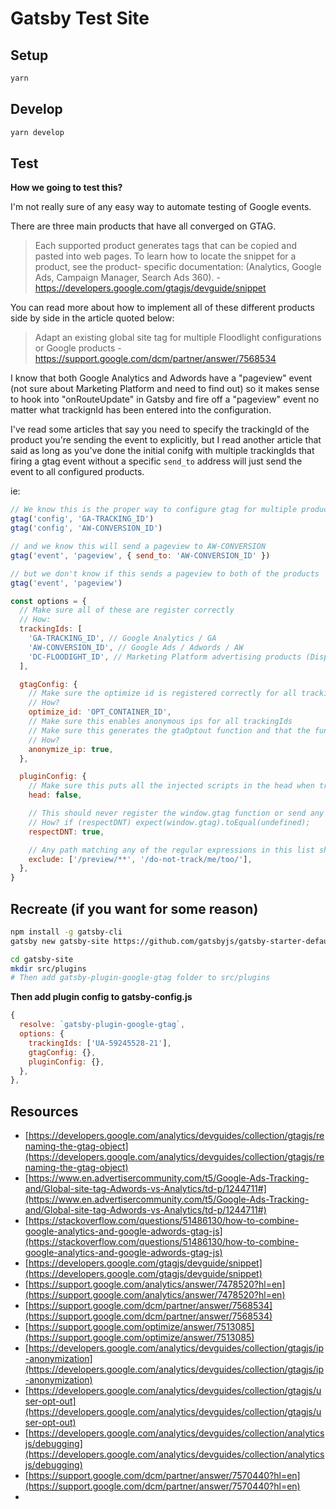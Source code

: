 # Gatsby Test Site

## Setup

```bash
yarn
```

## Develop

```bash
yarn develop
```

## Test

**How we going to test this?**

I'm not really sure of any easy way to automate testing of Google events.

There are three main products that have all converged on GTAG.

> Each supported product generates tags that can be copied and pasted into web pages. To learn how to locate the snippet for a product, see the product- specific documentation: (Analytics, Google Ads, Campaign Manager, Search Ads 360). - https://developers.google.com/gtagjs/devguide/snippet

You can read more about how to implement all of these different products
side by side in the article quoted below:

> Adapt an existing global site tag for multiple Floodlight configurations or Google products - https://support.google.com/dcm/partner/answer/7568534

I know that both Google Analytics and Adwords have a "pageview" event (not sure about Marketing Platform and need to find out)
so it makes sense to hook into "onRouteUpdate" in Gatsby
and fire off a "pageview" event no matter what trackignId has been entered into the configuration.

I've read some articles that say you need to specify the trackingId of the product you're sending the event to explicitly, but I read
another article that said as long as you've done the initial conifg with multiple trackingIds that firing a gtag event without a specific
`send_to` address will just send the event to all configured products.

ie:

```js
// We know this is the proper way to configure gtag for multiple products
gtag('config', 'GA-TRACKING_ID')
gtag('config', 'AW-CONVERSION_ID')

// and we know this will send a pageview to AW-CONVERSION
gtag('event', 'pageview', { send_to: 'AW-CONVERSION_ID' })

// but we don't know if this sends a pageview to both of the products
gtag('event', 'pageview')
```

```js
const options = {
  // Make sure all of these are register correctly
  // How:
  trackingIds: [
    'GA-TRACKING_ID', // Google Analytics / GA
    'AW-CONVERSION_ID', // Google Ads / Adwords / AW
    'DC-FLOODIGHT_ID', // Marketing Platform advertising products (Display & Video 360, Search Ads 360, and Campaign Manager)
  ],

  gtagConfig: {
    // Make sure the optimize id is registered correctly for all trackingIds
    // How?
    optimize_id: 'OPT_CONTAINER_ID',
    // Make sure this enables anonymous ips for all trackingIds
    // Make sure this generates the gtaOptout function and that the function that side effect produces is works for all trackingIds
    // How?
    anonymize_ip: true,
  },

  pluginConfig: {
    // Make sure this puts all the injected scripts in the head when true and footer when false
    head: false,

    // This should never register the window.gtag function or send any data to Google
    // How? if (respectDNT) expect(window.gtag).toEqual(undefined);
    respectDNT: true,

    // Any path matching any of the regular expressions in this list should not send a pageview event to Google
    exclude: ['/preview/**', '/do-not-track/me/too/'],
  },
}
```

## Recreate (if you want for some reason)

```bash
npm install -g gatsby-cli
gatsby new gatsby-site https://github.com/gatsbyjs/gatsby-starter-default

cd gatsby-site
mkdir src/plugins
# Then add gatsby-plugin-google-gtag folder to src/plugins
```

**Then add plugin config to gatsby-config.js**

```js
{
  resolve: `gatsby-plugin-google-gtag`,
  options: {
    trackingIds: ['UA-59245528-21'],
    gtagConfig: {},
    pluginConfig: {},
  },
},
```

## Resources

- [https://developers.google.com/analytics/devguides/collection/gtagjs/renaming-the-gtag-object](https://developers.google.com/analytics/devguides/collection/gtagjs/renaming-the-gtag-object)
- [https://www.en.advertisercommunity.com/t5/Google-Ads-Tracking-and/Global-site-tag-Adwords-vs-Analytics/td-p/1244711#](https://www.en.advertisercommunity.com/t5/Google-Ads-Tracking-and/Global-site-tag-Adwords-vs-Analytics/td-p/1244711#)
- [https://stackoverflow.com/questions/51486130/how-to-combine-google-analytics-and-google-adwords-gtag-js](https://stackoverflow.com/questions/51486130/how-to-combine-google-analytics-and-google-adwords-gtag-js)
- [https://developers.google.com/gtagjs/devguide/snippet](https://developers.google.com/gtagjs/devguide/snippet)
- [https://support.google.com/analytics/answer/7478520?hl=en](https://support.google.com/analytics/answer/7478520?hl=en)
- [https://support.google.com/dcm/partner/answer/7568534](https://support.google.com/dcm/partner/answer/7568534)
- [https://support.google.com/optimize/answer/7513085](https://support.google.com/optimize/answer/7513085)
- [https://developers.google.com/analytics/devguides/collection/gtagjs/ip-anonymization](https://developers.google.com/analytics/devguides/collection/gtagjs/ip-anonymization)
- [https://developers.google.com/analytics/devguides/collection/gtagjs/user-opt-out](https://developers.google.com/analytics/devguides/collection/gtagjs/user-opt-out)
- [https://developers.google.com/analytics/devguides/collection/analyticsjs/debugging](https://developers.google.com/analytics/devguides/collection/analyticsjs/debugging)
- [https://support.google.com/dcm/partner/answer/7570440?hl=en](https://support.google.com/dcm/partner/answer/7570440?hl=en)
- []()

